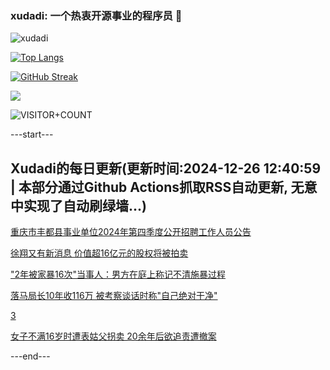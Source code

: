 ### xudadi: 一个热衷开源事业的程序员 👋

![xudadi](https://github-readme-stats-git-masterorgs-github-readme-stats-team.vercel.app/api?username=xudadi)

[![Top Langs](https://github-readme-stats.vercel.app/api/top-langs/?username=xudadi)](https://github.com/anuraghazra/github-readme-stats)

[![GitHub Streak](https://streak-stats.demolab.com?user=xudadi&locale=zh_Hans)](https://git.io/streak-stats)

![](https://raw.githubusercontent.com/xudadi/xudadi/main/assets/github-contribution-grid-snake.svg)

![VISITOR+COUNT](https://komarev.com/ghpvc/?username=xudadi&label=VISITOR+COUNT)


---start---

## Xudadi的每日更新(更新时间:2024-12-26 12:40:59 | 本部分通过Github Actions抓取RSS自动更新, 无意中实现了自动刷绿墙...)

[重庆市丰都县事业单位2024年第四季度公开招聘工作人员公告](https://www.gongkaoleida.com/article/2244693)

[徐翔又有新消息 价值超16亿元的股权将被拍卖](https://m.163.com/news/article/JKAQAA9C0512B07B.html)

["2年被家暴16次"当事人：男方在庭上称记不清施暴过程](https://m.163.com/news/article/JKA0VIKG0550B6IS.html)

[落马局长10年收116万 被考察谈话时称"自己绝对干净"](https://m.163.com/news/article/JK91C5560530JPVV.html)

[3](https://m.163.com/touch/news/sub/domestic)

[女子不满16岁时遭表姑父拐卖 20余年后欲追责遭撤案](https://m.163.com/news/article/JK9H4AD9051492T3.html)

---end---
